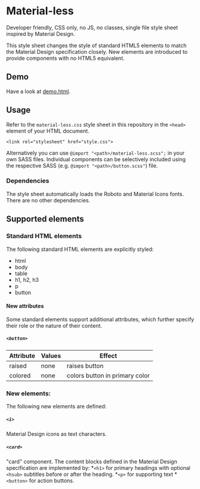 # Material-less

Developer friendly, CSS only, no JS, no classes, single file style sheet inspired by Material Design.

This style sheet changes the style of standard HTML5 elements to match the Material Design specification closely.
New elements are introduced to provide components with no HTML5 equivalent.

## Demo

Have a look at [demo.html](http://htmlpreview.github.io/?https://github.com/infobaleen/material-less/blob/master/demo.html).

## Usage

Refer to the `material-less.css` style sheet in this repository in the `<head>` element of your HTML document.

```
<link rel="stylesheet" href="style.css">
```

Alternatively you can use `@import "<path>/material-less.scss";` in your own SASS files.
Individual components can be selectively included using the respective SASS (e.g. `@import "<path>/button.scss"`) file.

### Dependencies

The style sheet automatically loads the Roboto and Material Icons fonts. There are no other dependencies.

## Supported elements

### Standard HTML elements

The following standard HTML elements are explicitly styled:

* html  
* body
* table
* h1, h2, h3
* p
* button

#### New attributes

Some standard elements support additional attributes, which further specify their role or the nature of their content.

##### `<button>`

| Attribute | Values | Effect |
| --- | --- | --- |
| raised | none | raises button |
| colored | none | colors button in primary color |

### New elements:

The following new elements are defined:

##### `<i>`
Material Design icons as text characters.

##### `<card>`
"card" component. The content blocks defined in the Material Design specification are implemented by:
*`<h1>` for primary headings with optional `<hsub>` subtitles before or after the heading.
*`<p>` for supporting text
*`<button>` for action buttons.
